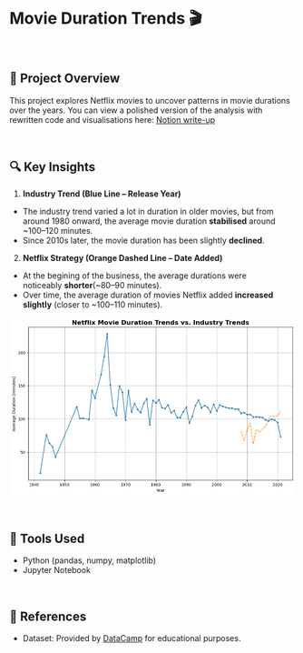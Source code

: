 # Movie Duration Trends 🎬

<br>

## 📌 Project Overview
This project explores Netflix movies to uncover patterns in movie durations over the years.
You can view a polished version of the analysis with rewritten code and visualisations here: [Notion write-up](https://clean-hat-00e.notion.site/Movie-Duration-Trends-278d5d617ff780609223c7f721bc9aa1?source=copy_link)

<br>

## 🔍 Key Insights
1.  **Industry Trend (Blue Line – Release Year)**
- The industry trend varied a lot in duration in older movies, but from around 1980 onward, the average movie duration **stabilised** around ~100–120 minutes.
- Since 2010s later, the movie duration has been slightly **declined**.
2. **Netflix Strategy (Orange Dashed Line – Date Added)**
- At the begining of the business, the average durations were noticeably **shorter**(~80–90 minutes).
- Over time, the average duration of movies Netflix added **increased slightly** (closer to ~100–110 minutes).

![Duration Trends](Movie-Duration-Trends/duration_trends.png)

<br>

## 🚀 Tools Used
- Python (pandas, numpy, matplotlib)
- Jupyter Notebook

<br>

## 📖 References
- Dataset: Provided by [DataCamp](https://www.datacamp.com/) for educational purposes.
